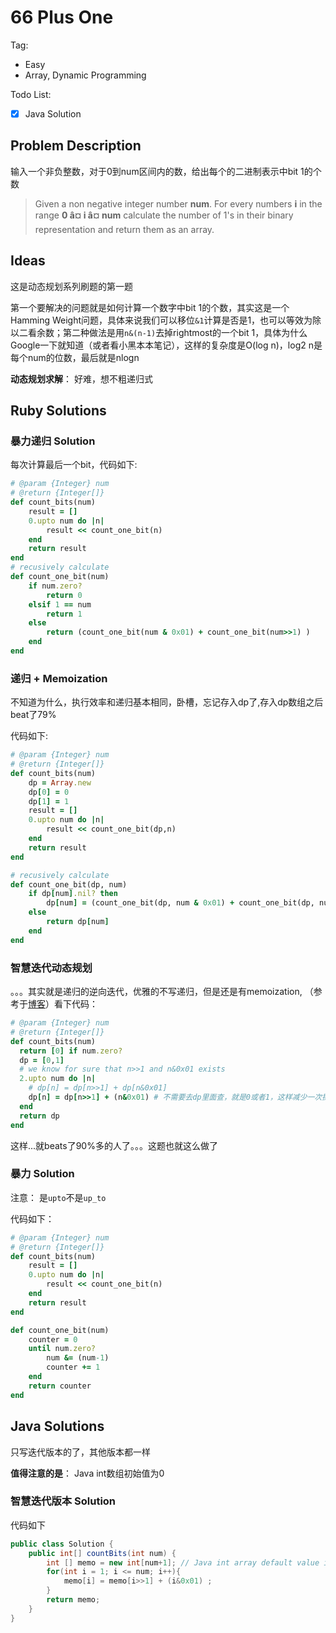 # 66 Plus One

Tag:

- Easy
- Array, Dynamic Programming

Todo List:

- [x] Java Solution


## Problem Description

输入一个非负整数，对于0到num区间内的数，给出每个的二进制表示中bit 1的个数

> Given a non negative integer number **num**. For every numbers **i** in the range **0 â¤ i â¤ num** calculate the number of 1's in their binary representation and return them as an array.

## Ideas 

这是动态规划系列刷题的第一题

第一个要解决的问题就是如何计算一个数字中bit 1的个数，其实这是一个Hamming Weight问题，具体来说我们可以移位`&1`计算是否是1，也可以等效为除以二看余数；第二种做法是用`n&(n-1)`去掉rightmost的一个bit 1，具体为什么Google一下就知道（或者看小黑本本笔记），这样的复杂度是O(log n)，log2 n是每个num的位数，最后就是nlogn

**动态规划求解**： 好难，想不粗递归式

## Ruby Solutions

### 暴力递归 Solution

每次计算最后一个bit，代码如下:

```ruby
# @param {Integer} num
# @return {Integer[]}
def count_bits(num)
    result = []
    0.upto num do |n|
        result << count_one_bit(n)
    end
    return result
end
# recusively calculate
def count_one_bit(num)
    if num.zero?
        return 0
    elsif 1 == num
        return 1    
    else
        return (count_one_bit(num & 0x01) + count_one_bit(num>>1) )
    end
end
```



### 递归 + Memoization

不知道为什么，执行效率和递归基本相同，卧槽，忘记存入dp了,存入dp数组之后beat了79%

代码如下:

```ruby
# @param {Integer} num
# @return {Integer[]}
def count_bits(num)
    dp = Array.new
    dp[0] = 0
    dp[1] = 1
    result = []
    0.upto num do |n|
        result << count_one_bit(dp,n)
    end
    return result
end

# recusively calculate
def count_one_bit(dp, num)
    if dp[num].nil? then
        dp[num] = (count_one_bit(dp, num & 0x01) + count_one_bit(dp, num>>1) )
    else
        return dp[num]
    end
end
```

### 智慧迭代动态规划

。。。其实就是递归的逆向迭代，优雅的不写递归，但是还是有memoization, （参考于[博客](https://www.hrwhisper.me/leetcode-counting-bits/)）看下代码：

```ruby
# @param {Integer} num
# @return {Integer[]}
def count_bits(num)
  return [0] if num.zero?
  dp = [0,1]
  # we know for sure that n>>1 and n&0x01 exists
  2.upto num do |n|
    # dp[n] = dp[n>>1] + dp[n&0x01]
    dp[n] = dp[n>>1] + (n&0x01) # 不需要去dp里面查，就是0或者1，这样减少一次操作
  end
  return dp
end
```

这样...就beats了90%多的人了。。。这题也就这么做了

### 暴力 Solution

注意： 是`upto`不是`up_to`

代码如下：

```ruby
# @param {Integer} num
# @return {Integer[]}
def count_bits(num)
    result = []
    0.upto num do |n|
        result << count_one_bit(n)
    end
    return result
end

def count_one_bit(num)
    counter = 0
    until num.zero?
        num &= (num-1)
        counter += 1
    end
    return counter
end
```



## Java Solutions

只写迭代版本的了，其他版本都一样

**值得注意的是**： Java int数组初始值为0

### 智慧迭代版本 Solution

代码如下

```java
public class Solution {
    public int[] countBits(int num) {
        int [] memo = new int[num+1]; // Java int array default value is 0
        for(int i = 1; i <= num; i++){
            memo[i] = memo[i>>1] + (i&0x01) ;
        }
        return memo;
    }
}
```


